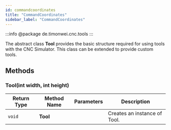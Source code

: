 ```yaml
---
id: commandcoordinates
title: "CommandCoordinates"
sidebar_label: "CommandCoordinates"
---
```


:::info
@package de.timonwei.cnc.tools
:::

The abstract class **Tool** provides the basic structure required for using tools with the CNC Simulator. This class can be extended to provide custom tools.


## Methods

### Tool(int width, int height)
| Return Type   | Method Name   | Parameters  | Description    |
| ------------- | ------------- | ----------- | -------------- |
| `void`       | **Tool**      |             | Creates an instance of Tool. |